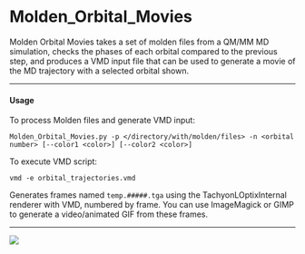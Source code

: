 # Molden_Orbital_Movies
Molden Orbital Movies takes a set of molden files from a QM/MM MD simulation, checks the phases of each orbital compared to the previous step, and produces a VMD input file that can be used to generate a movie of the MD trajectory with a selected orbital shown.

---

#### Usage

To process Molden files and generate VMD input:

`Molden_Orbital_Movies.py -p </directory/with/molden/files> -n <orbital number> [--color1 <color>] [--color2 <color>]`

To execute VMD script:

`vmd -e orbital_trajectories.vmd`

Generates frames named `temp.#####.tga` using the TachyonLOptixInternal renderer with VMD, numbered by frame.  You can use ImageMagick or GIMP to generate a video/animated GIF from these frames.

---

![](Molden_Orbital_Movie_Example.gif)
